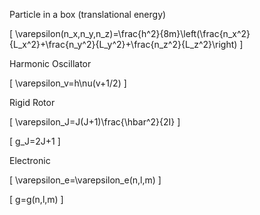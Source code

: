 Particle in a box (translational energy)

\[
\varepsilon(n_x,n_y,n_z)=\frac{h^2}{8m}\left(\frac{n_x^2}{L_x^2}+\frac{n_y^2}{L_y^2}+\frac{n_z^2}{L_z^2}\right)
\]

Harmonic Oscillator

\[
\varepsilon_v=h\nu(v+1/2)
\]

Rigid Rotor

\[
\varepsilon_J=J(J+1)\frac{\hbar^2}{2I}
\]

\[
g_J=2J+1
\]

Electronic 

\[
\varepsilon_e=\varepsilon_e(n,l,m)
\]

\[
g=g(n,l,m)
\]